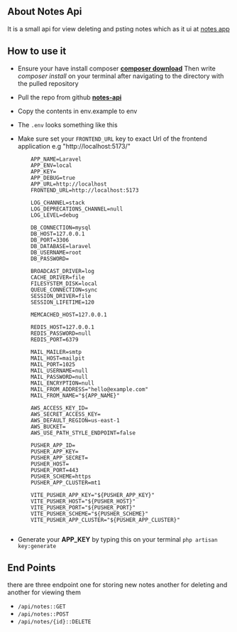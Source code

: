 ## About Notes Api

It is a small api for view deleting and psting notes which as it ui at [notes app](https://github.com/edcheyjr/notes-app.git)

## How to use it

-   Ensure your have install composer **[composer download](https://getcomposer.org/download/)** Then write _composer install_ on your terminal after navigating to the directory with the pulled repository
-   Pull the repo from github **[notes-api](https://github.com/edcheyjr/notes-api.git)**
-   Copy the contents in env.example to env
-   The `.env` looks something like this
-   Make sure set your `FRONTEND_URL` key to exact Url of the frontend application e.g "http://localhost:5173/"

    ```
        APP_NAME=Laravel
        APP_ENV=local
        APP_KEY=
        APP_DEBUG=true
        APP_URL=http://localhost
        FRONTEND_URL=http://localhost:5173

        LOG_CHANNEL=stack
        LOG_DEPRECATIONS_CHANNEL=null
        LOG_LEVEL=debug

        DB_CONNECTION=mysql
        DB_HOST=127.0.0.1
        DB_PORT=3306
        DB_DATABASE=laravel
        DB_USERNAME=root
        DB_PASSWORD=

        BROADCAST_DRIVER=log
        CACHE_DRIVER=file
        FILESYSTEM_DISK=local
        QUEUE_CONNECTION=sync
        SESSION_DRIVER=file
        SESSION_LIFETIME=120

        MEMCACHED_HOST=127.0.0.1

        REDIS_HOST=127.0.0.1
        REDIS_PASSWORD=null
        REDIS_PORT=6379

        MAIL_MAILER=smtp
        MAIL_HOST=mailpit
        MAIL_PORT=1025
        MAIL_USERNAME=null
        MAIL_PASSWORD=null
        MAIL_ENCRYPTION=null
        MAIL_FROM_ADDRESS="hello@example.com"
        MAIL_FROM_NAME="${APP_NAME}"

        AWS_ACCESS_KEY_ID=
        AWS_SECRET_ACCESS_KEY=
        AWS_DEFAULT_REGION=us-east-1
        AWS_BUCKET=
        AWS_USE_PATH_STYLE_ENDPOINT=false

        PUSHER_APP_ID=
        PUSHER_APP_KEY=
        PUSHER_APP_SECRET=
        PUSHER_HOST=
        PUSHER_PORT=443
        PUSHER_SCHEME=https
        PUSHER_APP_CLUSTER=mt1

        VITE_PUSHER_APP_KEY="${PUSHER_APP_KEY}"
        VITE_PUSHER_HOST="${PUSHER_HOST}"
        VITE_PUSHER_PORT="${PUSHER_PORT}"
        VITE_PUSHER_SCHEME="${PUSHER_SCHEME}"
        VITE_PUSHER_APP_CLUSTER="${PUSHER_APP_CLUSTER}"


    ```

-   Generate your **APP_KEY** by typing this on your terminal `php artisan key:generate`

## End Points

there are three endpoint one for storing new notes another for deleting and another for viewing them

-   `/api/notes::GET`
-   `/api/notes::POST`
-   `/api/notes/{id}::DELETE`
